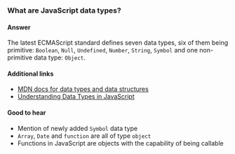 ### What are JavaScript data types?

#### Answer

The latest ECMAScript standard defines seven data types, six of them being primitive: `Boolean`, `Null`, `Undefined`, `Number`, `String`, `Symbol` and one non-primitive data type: `Object`.

#### Additional links

* [MDN docs for data types and data structures](https://developer.mozilla.org/en-US/docs/Web/JavaScript/Data_structures)
* [Understanding Data Types in JavaScript](https://www.digitalocean.com/community/tutorials/understanding-data-types-in-javascript)


#### Good to hear

* Mention of newly added `Symbol` data type
* `Array`, `Date` and `function` are all of type `object`
* Functions in JavaScript are objects with the capability of being callable


<!-- tags: (javascript) -->
